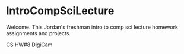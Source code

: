 # IntroCompSciLecture

Welcome. This Jordan's freshman intro to comp sci lecture homework assignments and projects.

CS HW#8 DigiCam
